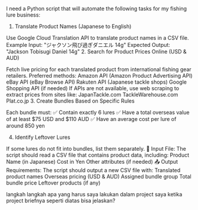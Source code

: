 I need a Python script that will automate the following tasks for my fishing lure business:

1. Translate Product Names (Japanese to English)

Use Google Cloud Translation API to translate product names in a CSV file.
Example Input: "ジャクソン飛び過ぎダニエル 14g"
Expected Output: "Jackson Tobisugi Daniel 14g"
2. Search for Product Prices Online (USD & AUD)

Fetch live pricing for each translated product from international fishing gear retailers.
Preferred methods:
Amazon API (Amazon Product Advertising API)
eBay API (eBay Browse API)
Rakuten API (Japanese tackle shops)
Google Shopping API (if needed)
If APIs are not available, use web scraping to extract prices from sites like:
JapanTackle.com
TackleWarehouse.com
Plat.co.jp
3. Create Bundles Based on Specific Rules

Each bundle must:
✅ Contain exactly 6 lures
✅ Have a total overseas value of at least $75 USD and $110 AUD
✅ Have an average cost per lure of around 850 yen

4. Identify Leftover Lures

If some lures do not fit into bundles, list them separately.
📝 Input File:
The script should read a CSV file that contains product data, including:
Product Name (in Japanese)
Cost in Yen
Other attributes (if needed)
📤 Output Requirements:
The script should output a new CSV file with:
Translated product names
Overseas pricing (USD & AUD)
Assigned bundle group
Total bundle price
Leftover products (if any)

langkah langkah apa yang harus saya lakukan dalam project saya ketika project briefnya seperti diatas bisa jelaskan?